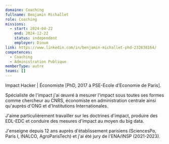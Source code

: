 ```yaml
---
domaine: Coaching
fullname: Benjamin Michallet
role: Coaching
missions:
  - start: 2024-04-22
    end: 2024-12-22
    status: independent
    employer: Dinum
link: https://www.linkedin.com/in/benjamin-michallet-phd-232638164/
competences:
  - Coaching
  - Administration Publique
memberType: autre
teams: []
---
```

Impact Hacker | Économiste [PhD, 2017 à PSE-Ecole d'Economie de Paris].

Spécialiste de l'impact  j'ai œuvré à mesurer l'impact sous toutes ses formes comme chercheur au CNRS, économiste en administration centrale ainsi qu'auprès d'ONG et d'Institutions Internationales.

J'aime particulièrement travailler sur les doctrines d'impact, produire des EDL-EDC et conduire des mesures d'impact au moyen du big data. 

J'enseigne depuis 12 ans auprès d'établissement parisiens (SciencesPo, Paris I, INALCO, AgroParisTech) et j'ai été jury de l'ENA/INSP (2021-2023). 
